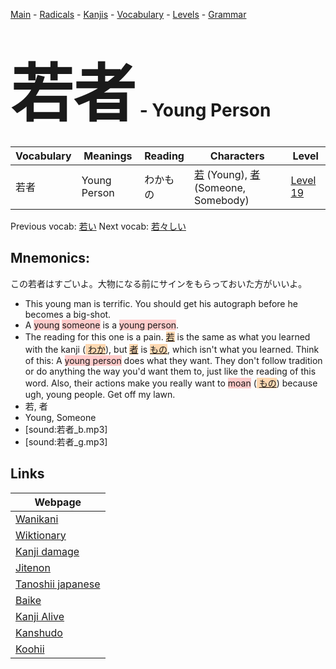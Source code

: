 <style> bigfont {font-size: 100px}</style>
[Main](../README.md) -
[Radicals](../radicals.md) -
[Kanjis](../kanjis.md) -
[Vocabulary](../vocabulary.md) -
[Levels](../levels.md) -
[Grammar](../grammar.md)
# <bigfont> 若者</bigfont> - Young Person 

| Vocabulary | Meanings | Reading | Characters | Level |
| --- | --- | --- | --- | --- |
| 若者 | Young Person | わかもの |  [若](../kanjis/若.md) (Young), [者](../kanjis/者.md) (Someone, Somebody) | [Level 19](../levels/wk_level19.md) |

Previous vocab: [若い](若い.md) Next vocab: [若々しい](若々しい.md) 

## Mnemonics:
この若者はすごいよ。大物になる前にサインをもらっておいた方がいいよ。
* This young man is terrific. You should get his autograph before he becomes a big-shot.
* A <span style="background-color:#ffcccb"> young</span> <span style="background-color:#ffcccb"> someone</span> is a <span style="background-color:#ffcccb"> young person</span>.
* The reading for this one is a pain. <span style="background-color:#fed8b1"> [若](https://jisho.org/search/若)</span> is the same as what you learned with the kanji (<span style="background-color:#fed8b1"> [わか](https://jisho.org/search/わか)</span>), but <span style="background-color:#fed8b1"> [者](https://jisho.org/search/者)</span> is <span style="background-color:#fed8b1"> [もの](https://jisho.org/search/もの)</span>, which isn't what you learned. Think of this: A <span style="background-color:#ffcccb"> young person</span> does what they want. They don't follow tradition or do anything the way you'd want them to, just like the reading of this word. Also, their actions make you really want to <span style="background-color:#ffcccb"> moan</span> (<span style="background-color:#fed8b1"> [もの](https://jisho.org/search/もの)</span>) because ugh, young people. Get off my lawn.
* 若, 者
* Young, Someone
* [sound:若者_b.mp3]
* [sound:若者_g.mp3]


## Links 

| Webpage |
| --- |
| [Wanikani          ](https://www.wanikani.com/kanji/若者) |
| [Wiktionary        ](https://en.wiktionary.org/wiki/若者) |
| [Kanji damage      ](http://www.kanjidamage.com/kanji/search?utf8=✓&q=若者) |
| [Jitenon           ](https://jitenon.com/kanji/若者) |
| [Tanoshii japanese ](https://www.tanoshiijapanese.com/dictionary/kanji.cfm?k=若者) |
| [Baike             ](https://baike.baidu.com/item/若者) |
| [Kanji Alive       ](https://app.kanjialive.com/若者) |
| [Kanshudo          ](https://www.kanshudo.com/searchmn?q=若者) |
| [Koohii            ](https://kanji.koohii.com/study/kanji/若者) |
